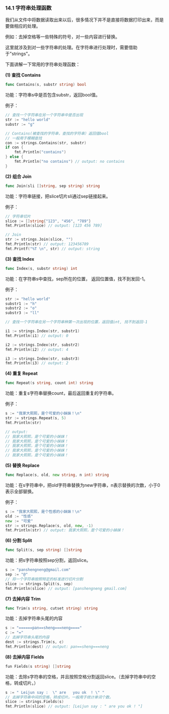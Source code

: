 ### 14.1 字符串处理函数

我们从文件中将数据读取出来以后，很多情况下并不是直接将数据打印出来，而是要做相应的处理。

例如：去掉空格等一些特殊的符号，对一些内容进行替换。

这里就涉及到对一些字符串的处理。在字符串进行处理时，需要借助于"strings"。

下面讲解一下常用的字符串处理函数：

**\(1\) 查找 Contains**

```go
func Contains(s, substr string) bool
```

功能：字符串s中是否包含substr，返回bool值。

例子：

```go
// 查找一个字符串在另一个字符串中是否出现
str := "hello world"
substr := "g"

// Contains(被查找的字符串，查找的字符串）返回值bool
// 一般用于模糊查找
con := strings.Contains(str, substr)
if con {
    fmt.Println("contains")
} else {
    fmt.Println("no contains") // output: no contains
}
```

**\(2\) 组合 Join**

```go
func Join(sli []string, sep string) string
```

功能：字符串链接，把slice切片sli通过sep链接起来。

例子：

```go
// 字符串切片
slice := []string{"123", "456", "789"}
fmt.Println(slice) // output: [123 456 789]

// Join
str := strings.Join(slice, "")
fmt.Println(str) // output: 123456789
fmt.Printf("%T \n", str) // output: string
```

**\(3\) 查找 Index**

```go
func Index(s, substr string) int
```

功能：在字符串s中查找，sep所在的位置， 返回位置值，找不到发回-1。

例子：

```go
str := "hello world"
substr1 := "h"
substr2 := "o"
substr3 := "ll"

// 查找一个字符串在另一个字符串种第一次出现的位置，返回值int, 找不到返回-1

i1 := strings.Index(str, substr1)
fmt.Println(i1) // output: 0

i2 := strings.Index(str, substr2)
fmt.Println(i2) // output: 4

i3 := strings.Index(str, substr3)
fmt.Println(i3) // output: 2
```

**\(4\) 重复 Repeat**

```go
func Repeat(s string, count int) string
```

功能：重复s字符串替换count，最后返回重复的字符串。

例子：

```go
s := "我家大熙熙，是个可爱的小妹妹！\n"
str := strings.Repeat(s, 5)
fmt.Println(str) 

// output:
// 我家大熙熙，是个可爱的小妹妹！
// 我家大熙熙，是个可爱的小妹妹！
// 我家大熙熙，是个可爱的小妹妹！
// 我家大熙熙，是个可爱的小妹妹！
// 我家大熙熙，是个可爱的小妹妹！
```

**\(5\) 替换 Replace**

```go
func Replace(s, old, new string, n int) string
```

功能：在s字符串中，把old字符串替换为new字符串，n表示替换的次数，小于0表示全部替换。

例子：

```go
s := "我家大熙熙，是个性感的小妹妹！\n"
old := "性感"
new := "可爱"
str := strings.Replace(s, old, new, -1)
fmt.Println(str) // output: 我家大熙熙，是个可爱的小妹妹！
```

**\(6\) 分割 Split**

```go
func Split(s, sep string) []string
```

功能：把s字符串按照sep分割，返回slice。

```go
s := "panshengneng@gmail.com"
sep := "@"
// 将一个字符串按照特定的标准进行切片分割
slice := strings.Split(s, sep)
fmt.Println(slice) // output: [panshengneng gmail.com]
```

**\(7\) 去掉内容 Trim**

```go
func Trim(s string, cutset string) string
```

功能：去掉字符串头尾的内容

```go
s := "======pan==sheng===neng===="
c := "="
// 去掉字符串头尾的内容
dest := strings.Trim(s, c)
fmt.Println(dest) // output: pan==sheng===neng
```

**\(8\) 去掉内容 Fields**

```go
fun Fields(s string) []string
```

功能：去除s字符串的空格，并且按照空格分割返回slice。（去掉字符串中的空格，转成切片。）

```go
s := " Leijun say :  \" are   you ok  ! \" "
// 去掉字符串中间的空格，转成切片。一般用于统计单词个数。
slice := strings.Fields(s)
fmt.Println(slice) // output: [Leijun say : " are you ok ! "]
```

### 



